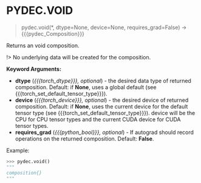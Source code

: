# PYDEC.VOID
> pydec.void(*, dtype=None, device=None, requires_grad=False) →  {{{pydec_Composition}}}

Returns an void composition.

!> No underlying data will be created for the composition.

**Keyword Arguments:**

* **dtype** (*{{{torch_dtype}}}, optional*) - the desired data type of returned composition. Default: if **None**, uses a global default (see {{{torch_set_default_tensor_type}}}).
* **device** (*{{{torch_device}}}, optional*) - the desired device of returned composition. Default: if **None**, uses the current device for the default tensor type (see {{{torch_set_default_tensor_type}}}). device will be the CPU for CPU tensor types and the current CUDA device for CUDA tensor types.
* **requires_grad** (*{{{python_bool}}}, optional*) - If autograd should record operations on the returned composition. Default: **False**.

Example:
```python
>>> pydec.void()
"""
composition{}
"""
```
